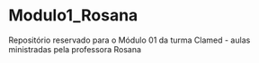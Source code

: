 # Modulo1_Rosana
Repositório reservado para o Módulo 01 da turma Clamed - aulas ministradas pela professora Rosana
